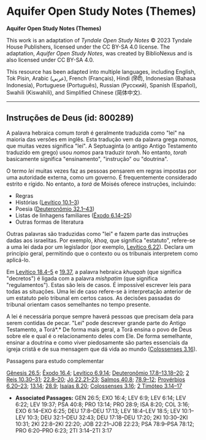 # Aquifer Open Study Notes (Themes)

**Aquifer Open Study Notes (Themes)**

This work is an adaptation of *Tyndale Open Study Notes* © 2023 Tyndale House Publishers, licensed under the CC BY\-SA 4\.0 license. The adaptation, *Aquifer Open Study Notes*, was created by BiblioNexus and is also licensed under CC BY\-SA 4\.0\.

This resource has been adapted into multiple languages, including English, Tok Pisin, Arabic (عربي), French (Français), Hindi (हिंदी), Indonesian (Bahasa Indonesia), Portuguese (Português), Russian (Русский), Spanish (Español), Swahili (Kiswahili), and Simplified Chinese (简体中文).



--------------------------------

## Instruções de Deus (id: 800289)

A palavra hebraica comum *torah* é geralmente traduzida como "lei" na maioria das versões em inglês. Esta tradução vem da palavra grega *nomos*, que muitas vezes significa "lei". A Septuaginta (o antigo Antigo Testamento traduzido em grego) usou *nomos* para traduzir *torah*. No entanto, *torah* basicamente significa "ensinamento", "instrução" ou "doutrina".

O termo *lei* muitas vezes faz as pessoas pensarem em regras impostas por uma autoridade externa, como um governo. É frequentemente considerado estrito e rígido. No entanto, a *torá* de Moisés oferece instruções, incluindo:

* Regras
* Histórias ([Levítico 10\.1–3](https://ref.ly/Lev10:1-Lev10:3))
* Poesia ([Deuteronômio 32\.1–43](https://ref.ly/Deut32:1-Deut32:43))
* Listas de linhagens familiares ([Êxodo 6\.14–25](https://ref.ly/Exod6:14-Exod6:25))
* Outras formas de literatura

Outras palavras são traduzidas como "lei" e fazem parte das instruções dadas aos israelitas. Por exemplo, *khoq*, que significa "estatuto", refere\-se a uma lei dada por um legislador (por exemplo, [Levítico 6\.22](https://ref.ly/Lev6:22)). Declara um princípio geral, permitindo que o contexto ou os tribunais interpretem como aplicá\-lo.

Em [Levítico 18\.4–5](https://ref.ly/Lev18:4-Lev18:5) e [19\.37](https://ref.ly/Lev19:37), a palavra hebraica *khuqqah* (que significa "decretos") é ligada com a palavra *mishpatim* (que significa "regulamentos"). Estas são leis de casos. É impossível escrever leis para todas as situações. Uma lei de caso refere\-se à interpretação anterior de um estatuto pelo tribunal em certos casos. As decisões passadas do tribunal orientam casos semelhantes no tempo presente.

A lei é necessária porque sempre haverá pessoas que precisam dela para serem contidas de pecar. "Lei" pode descrever grande parte do Antigo Testamento, a Torá*.* De forma mais geral, a Torá ensina o povo de Deus sobre ele e qual é o relacionamento deles com Ele. De forma semelhante, ensinar a doutrina e como viver piedosamente são partes essenciais da igreja cristã e de sua mensagem que dá vida ao mundo ([Colossenses 3\.16](https://ref.ly/Col3:16)).

Passagens para estudo complementar

[Gênesis 26\.5](https://ref.ly/Gen26:5); [Êxodo 16\.4](https://ref.ly/Exod16:4); [Levítico 6\.9](https://ref.ly/Lev6:9),[14](https://ref.ly/Lev6:14); [Deuteronômio 17\.8–13](https://ref.ly/Deut17:8-Deut17:13),[18–20](https://ref.ly/Deut17:18-Deut17:20); [2 Reis 10\.30–31](https://ref.ly/2Kgs10:30-2Kgs10:31); [22\.8–20](https://ref.ly/2Kgs22:8-2Kgs22:20); [Jó 22\.21–23](https://ref.ly/Job22:21-Job22:23); [Salmos 40\.8](https://ref.ly/Ps40:8); [78\.9–12](https://ref.ly/Ps78:9-Ps78:12); [Provérbios 6\.20–23](https://ref.ly/Prov6:20-Prov6:23); [13\.14](https://ref.ly/Prov13:14); [28\.9](https://ref.ly/Prov28:9); [Isaías 8\.20](https://ref.ly/Isa8:20); [Colossenses 3\.16](https://ref.ly/Col3:16); [2 Timóteo 3\.14–17](https://ref.ly/2Tim3:14-2Tim3:17)

* **Associated Passages:** GEN 26:5; EXO 16:4; LEV 6:9; LEV 6:14; LEV 6:22; LEV 19:37; PSA 40:8; PRO 13:14; PRO 28:9; ISA 8:20; COL 3:16; EXO 6:14–EXO 6:25; DEU 17:8–DEU 17:13; LEV 18:4–LEV 18:5; LEV 10:1–LEV 10:3; DEU 32:1–DEU 32:43; DEU 17:18–DEU 17:20; 2KI 10:30–2KI 10:31; 2KI 22:8–2KI 22:20; JOB 22:21–JOB 22:23; PSA 78:9–PSA 78:12; PRO 6:20–PRO 6:23; 2TI 3:14–2TI 3:17


